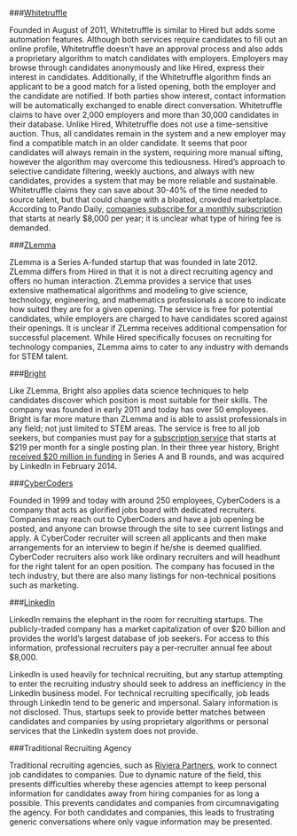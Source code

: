 ###[Whitetruffle](https://www.whitetruffle.com/)

Founded in August of 2011, Whitetruffle is similar to Hired but adds some automation features. Although both services require candidates to fill out an online profile, Whitetruffle doesn’t have an approval process and also adds a proprietary algorithm to match candidates with employers. Employers may browse through candidates anonymously and like Hired, express their interest in candidates. Additionally, if the Whitetruffle algorithm finds an applicant to be a good match for a listed opening, both the employer and the candidate are notified. If both parties show interest, contact information will be automatically exchanged to enable direct conversation. Whitetruffle claims to have over 2,000 employers and more than 30,000 candidates in their database. Unlike Hired, Whitetruffle does not use a time-sensitive auction. Thus, all candidates remain in the system and a new employer may find a compatible match in an older candidate. It seems that poor candidates will always remain in the system, requiring more manual sifting, however the algorithm may overcome this tediousness. Hired’s approach to selective candidate filtering, weekly auctions, and always with new candidates, provides a system that may be more reliable and sustainable. Whitetruffle claims they can save about 30-40% of the time needed to source talent, but that could change with a bloated, crowded marketplace. According to Pando Daily, [companies subscribe for a monthly subscription](http://pando.com/2013/09/19/whitetruffle-another-platform-claiming-to-fix-the-broken-recruiting-system/) that starts at nearly $8,000 per year; it is unclear what type of hiring fee is demanded.

###[ZLemma](http://zlemma.com/home/)

ZLemma is a Series A-funded startup that was founded in late 2012. ZLemma differs from Hired in that it is not a direct recruiting agency and offers no human interaction. ZLemma provides a service that uses extensive mathematical algorithms and modeling to give science, technology, engineering, and mathematics professionals a score to indicate how suited they are for a given opening. The service is free for potential candidates, while employers are charged to have candidates scored against their openings. It is unclear if ZLemma receives additional compensation for successful placement. While Hired specifically focuses on recruiting for technology companies, ZLemma aims to cater to any industry with demands for STEM talent.

###[Bright](http://www.bright.com/)

Like ZLemma, Bright also applies data science techniques to help candidates discover which position is most suitable for their skills. The company was founded in early 2011 and today has over 50 employees. Bright is far more mature than ZLemma and is able to assist professionals in any field; not just limited to STEM areas. The service is free to all job seekers, but companies must pay for a [subscription service](http://www.crunchbase.com/company/bright-com) that starts at $219 per month for a single posting plan. In their three year history, Bright [received $20 million in funding](http://www.crunchbase.com/company/bright-com) in Series A and B rounds, and was acquired by LinkedIn in February 2014.

###[CyberCoders](http://www.cybercoders.com/)

Founded in 1999 and today with around 250 employees, CyberCoders is a company that acts as glorified jobs board with dedicated recruiters. Companies may reach out to CyberCoders and have a job opening be posted, and anyone can browse through the site to see current listings and apply. A CyberCoder recruiter will screen all applicants and then make arrangements for an interview to begin if he/she is deemed qualified. CyberCoder recruiters also work like ordinary recruiters and will headhunt for the right talent for an open position. The company has focused in the tech industry, but there are also many listings for non-technical positions such as marketing.

###[LinkedIn](https://www.linkedin.com/)

LinkedIn remains the elephant in the room for recruiting startups. The publicly-traded company has a market capitalization of over $20 billion and provides the world’s largest database of job seekers. For access to this information, professional recruiters pay a per-recruiter annual fee about $8,000. 

LinkedIn is used heavily for technical recruiting, but any startup attempting to enter the recruiting industry should seek to address an inefficiency in the LinkedIn business model. For technical recruiting specifically, job leads through LinkedIn tend to be generic and impersonal. Salary information is not disclosed. Thus, startups seek to provide better matches between candidates and companies by using proprietary algorithms or personal services that the LinkedIn system does not provide. 

###Traditional Recruiting Agency

Traditional recruiting agencies, such as [Riviera Partners](http://rivierapartners.com/), work to connect job candidates to companies. Due to dynamic nature of the field, this presents difficulties whereby these agencies attempt to keep personal information for candidates away from hiring companies for as long a possible. This prevents candidates and companies from circumnavigating the agency. For both candidates and companies, this leads to frustrating generic conversations where only vague information may be presented. 
